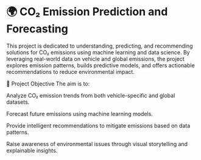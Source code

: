 
# 🌍 CO₂ Emission Prediction and Forecasting
This project is dedicated to understanding, predicting, and recommending solutions for CO₂ emissions using machine learning and data science. By leveraging real-world data on vehicle and global emissions, the project explores emission patterns, builds predictive models, and offers actionable recommendations to reduce environmental impact.

📌 Project Objective
The aim is to:

Analyze CO₂ emission trends from both vehicle-specific and global datasets.

Forecast future emissions using machine learning models.

Provide intelligent recommendations to mitigate emissions based on data patterns.

Raise awareness of environmental issues through visual storytelling and explainable insights.

